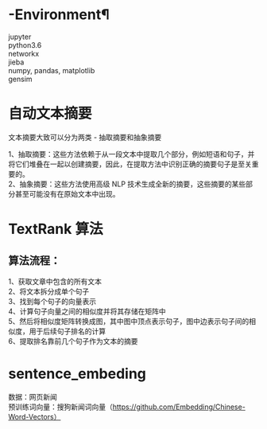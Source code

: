 # -Environment¶
jupyter  
python3.6  
networkx  
jieba  
numpy, pandas, matplotlib  
gensim  
# 自动文本摘要
文本摘要大致可以分为两类 - 抽取摘要和抽象摘要

1、抽取摘要：这些方法依赖于从一段文本中提取几个部分，例如短语和句子，并将它们堆叠在一起以创建摘要，因此，在提取方法中识别正确的摘要句子是至关重要的。  
2、抽象摘要：这些方法使用高级 NLP 技术生成全新的摘要，这些摘要的某些部分甚至可能没有在原始文本中出现。
# TextRank 算法
## 算法流程：  
1、获取文章中包含的所有文本  
2、将文本拆分成单个句子  
3、找到每个句子的向量表示  
4、计算句子向量之间的相似度并将其存储在矩阵中  
5、然后将相似度矩阵转换成图，其中图中顶点表示句子，图中边表示句子间的相似度，用于后续句子排名的计算    
6、提取排名靠前几个句子作为文本的摘要  
# sentence_embeding
数据：网页新闻  
预训练词向量：搜狗新闻词向量（https://github.com/Embedding/Chinese-Word-Vectors）  
